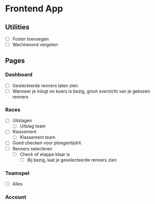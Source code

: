 <!-- TODO -->

# Frontend App

## Utilities

- [ ] Footer toevoegen
- [ ] Wachtwoord vergeten

## Pages

### Dashboard

- [ ] Geslecteerde renners laten zien
- [ ] Wanneer je inlogt en koers is bezig, groot overzicht van je gekozen renners

### Races

- [ ] Uitslagen
  - [ ] Uitslag team

- [ ] Klassement
  - [ ] Klassement team

- [ ] Goed checken voor ploegentijdrit
- [ ] Renners selecteren
  - [ ] Check of etappe klaar is
    - [ ] Bij bezig, laat je geselecteerde renners zien

### Teamspel

- [ ] Alles

### Account
